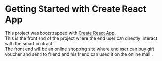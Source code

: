 # Getting Started with Create React App

This project was bootstrapped with [Create React App](https://github.com/facebook/create-react-app).
<br/>
This is the front end of the project where the end user can directly interact with the smart contract <br>
The front end will be an online shopping site where end user can buy gift voucher and send to friend and his friend can used it on the online mall .
